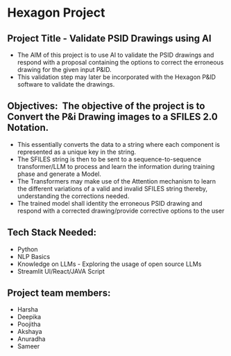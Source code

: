 # Hexagon Project
##  Project Title - Validate PSID Drawings using Al
*   The AlM of this project is to use Al to validate the PSID drawings and respond with a proposal containing the options to correct the erroneous drawing for the given input P&ID.
*   This validation step may later be incorporated with the Hexagon P&lD software to validate the drawings.

## Objectives:  The objective of the project is to Convert the P&i Drawing images to a SFILES 2.0 Notation.
*   This essentially converts the data to a string where each component is represented as a unique key in the string.
*   The SFILES string is then to be sent to a sequence-to-sequence transformer/LLM to process and learn the information during training phase and generate a Model.
*   The Transformers may make use of the Attention mechanism to learn the different variations of a valid and invalid SFILES string thereby, understanding the corrections needed.
*   The trained model shall identity the erroneous PSID drawing and respond with a corrected drawing/provide corrective options to the user

## Tech Stack Needed:
*   Python
*   NLP Basics
*   Knowledge on LLMs - Exploring the usage of open source LLMs
*   Streamlit Ul/React/JAVA Script

## Project team members:
*  Harsha
*  Deepika
*  Poojitha
*  Akshaya
*  Anuradha
*  Sameer



